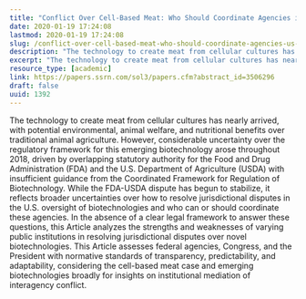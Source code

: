 ```yaml
---
title: "Conflict Over Cell-Based Meat: Who Should Coordinate Agencies in U.S. Biotechnology Regulation?"
date: 2020-01-19 17:24:08
lastmod: 2020-01-19 17:24:08
slug: /conflict-over-cell-based-meat-who-should-coordinate-agencies-us-biotechnology-regulation
description: "The technology to create meat from cellular cultures has nearly arrived, with potential environmental, animal welfare, and nutritional benefits over traditional animal agriculture. However, considerable uncertainty over the regulatory framework for this emerging biotechnology arose throughout 2018, driven by overlapping statutory authority for the Food and Drug Administration (FDA) and the U.S. Department of Agriculture (USDA) with insufficient guidance from the Coordinated Framework for Regulation of Biotechnology."
excerpt: "The technology to create meat from cellular cultures has nearly arrived, with potential environmental, animal welfare, and nutritional benefits over traditional animal agriculture. However, considerable uncertainty over the regulatory framework for this emerging biotechnology arose throughout 2018, driven by overlapping statutory authority for the Food and Drug Administration (FDA) and the U.S. Department of Agriculture (USDA) with insufficient guidance from the Coordinated Framework for Regulation of Biotechnology."
resource_type: [academic]
link: https://papers.ssrn.com/sol3/papers.cfm?abstract_id=3506296
draft: false
uuid: 1392
---
```

The technology to create meat from cellular cultures has nearly arrived,
with potential environmental, animal welfare, and nutritional benefits
over traditional animal agriculture. However, considerable uncertainty
over the regulatory framework for this emerging biotechnology arose
throughout 2018, driven by overlapping statutory authority for the Food
and Drug Administration (FDA) and the U.S. Department of Agriculture
(USDA) with insufficient guidance from the Coordinated Framework for
Regulation of Biotechnology. While the FDA-USDA dispute has begun to
stabilize, it reflects broader uncertainties over how to resolve
jurisdictional disputes in the U.S. oversight of biotechnologies and who
can or should coordinate these agencies. In the absence of a clear legal
framework to answer these questions, this Article analyzes the strengths
and weaknesses of varying public institutions in resolving
jurisdictional disputes over novel biotechnologies. This Article
assesses federal agencies, Congress, and the President with normative
standards of transparency, predictability, and adaptability, considering
the cell-based meat case and emerging biotechnologies broadly for
insights on institutional mediation of interagency conflict.
